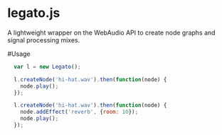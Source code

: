 legato.js
========
A lightweight wrapper on the WebAudio API to create node graphs and signal processing mixes. 

#Usage
```js
  var l = new Legato();

  l.createNode('hi-hat.wav').then(function(node) {
    node.play();
  });

  l.createNode('hi-hat.wav').then(function(node) {
    node.addEffect('reverb', {room: 10});
    node.play();
  });
```